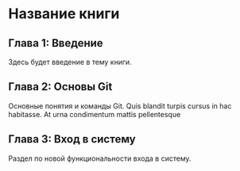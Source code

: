 # Название книги

## Глава 1: Введение
Здесь будет введение в тему книги.

## Глава 2: Основы Git
Основные понятия и команды Git. 
Quis blandit turpis cursus in hac habitasse. At urna condimentum mattis pellentesque

## Глава 3: Вход в систему
Раздел по новой функциональности входа в систему.